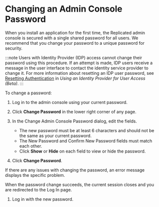 # Changing an Admin Console Password

When you install an application for the first time, the Replicated admin console is secured with a single shared password for all users. We recommend that you change your password to a unique password for security.

:::note
Users with Identity Provider (IDP) access cannot change their password using this procedure. If an attempt is made, IDP users receive a message in the user interface to contact the identity service provider to change it. For more information about resetting an IDP user password, see [Resetting Authentication](auth-identity-provider#resetting-authentication) in _Using an Identity Provider for User Access (Beta)_.
:::

To change a password:

1. Log in to the admin console using your current password.
1. Click **Change Password** in the lower right corner of any page.
1. In the Change Admin Console Password dialog, edit the fields.

    - The new password must be at least 6 characters and should not be the same as your current password.
    - The New Password and Confirm New Password fields must match each other.
    - Click **Show** or **Hide** on each field to view or hide the password.

1. Click **Change Password**.

  If there are any issues with changing the password, an error message displays the specific problem.

  When the password change succeeds, the current session closes and you are redirected to the Log In page.

1. Log in with the new password.
